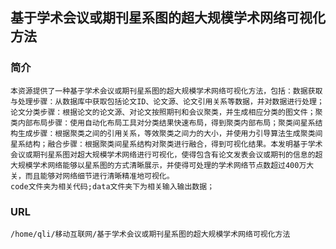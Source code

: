 ## 基于学术会议或期刊星系图的超大规模学术网络可视化方法
### 简介
	本资源提供了一种基于学术会议或期刊星系图的超大规模学术网络可视化方法，包括：数据获取与处理步骤：从数据库中获取包括论文ID、论文源、论文引用关系等数据，并对数据进行处理；论文分类步骤：根据论文的论文源、对论文按照期刊和会议聚类，并生成相应分类的图文件；聚类内部布局步骤：使用自动化布局工具对分类结果快速布局，得到聚类内部布局；聚类间星系结构生成步骤：根据聚类之间的引用关系，等效聚类之间力的大小，并使用力引导算法生成聚类间星系结构；融合步骤：根据聚类间星系结构对聚类进行融合，得到可视化结果。本发明基于学术会议或期刊星系图对超大规模学术网络进行可视化，使得包含有论文发表会议或期刊的信息的超大规模学术网络能够以星系图的方式清晰展示，并使得可处理的学术网络节点数超过400万大关，而且能够对网络细节进行清晰精准地可视化。
	code文件夹为相关代码;data文件夹下为相关输入输出数据；
### URL
	/home/qli/移动互联网/基于学术会议或期刊星系图的超大规模学术网络可视化方法